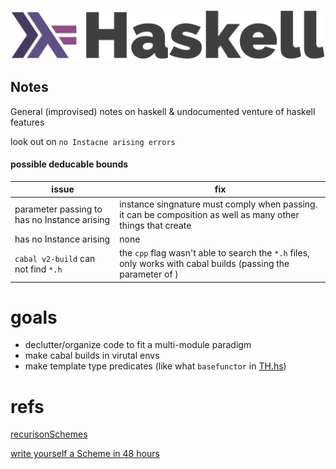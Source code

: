 ![haskell.png](./haskell.svg)

Notes
-----
General (improvised) notes on haskell & undocumented venture of haskell features

look out on `no Instacne arising errors` 

#### possible deducable bounds
| issue | fix |
|-------|-----|
| parameter passing  to <function> has no Instance arising | instance singnature must comply when passing. it can be composition as well as many other things that create <fold> | 
| <function> has no Instance arising | none | 
| `cabal v2-build` can not find `*.h` | the `cpp` flag wasn't able to search the `*.h` files, only works with cabal builds (passing the parameter of ) | 

goals
======
* declutter/organize code to fit a multi-module paradigm
* make cabal builds in virutal envs
* make template type predicates (like what `basefunctor` in [TH.hs](./recursion-schemes/src/Data/Functor/Foldable/TH.hs))

refs
====

[recurisonSchemes](https://github.com/recursion-schemes/recursion-schemes.git)

[write yourself a Scheme in 48 hours](https://en.wikibooks.org/wiki/Write_Yourself_a_Scheme_in_48_Hours)
